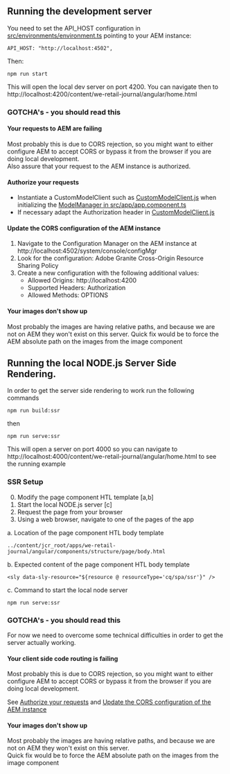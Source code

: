## Running the development server

You need to set the API_HOST configuration in [src/environments/environment.ts](https://github.com/adobe/aem-sample-we-retail-journal/blob/master/angular-app/src/environments/environment.ts#L7) pointing to your AEM instance:

```API_HOST: "http://localhost:4502",```

Then:

```
npm run start
```
This will open the local dev server on port 4200. You can navigate then to http://localhost:4200/content/we-retail-journal/angular/home.html

### GOTCHA's - you should read this

#### Your requests to AEM are failing
Most probably this is due to CORS rejection, so you might want to either configure AEM to accept CORS or bypass it from the browser if you are doing local development.  
Also assure that your request to the AEM instance is authorized.

#### Authorize your requests
* Instantiate a CustomModelClient such as [CustomModelClient.js](https://github.com/adobe/aem-sample-we-retail-journal/blob/master/angular-app/CustomModelClient.js) 
when initializing the [ModelManager in src/app/app.component.ts](https://github.com/adobe/aem-sample-we-retail-journal/blob/master/angular-app/src/app/app.component.ts#L52)
* If necessary adapt the Authorization header in [CustomModelClient.js](https://github.com/adobe/aem-sample-we-retail-journal/blob/master/angular-app/CustomModelClient.js#L20) 

#### Update the CORS configuration of the AEM instance
1. Navigate to the Configuration Manager on the AEM instance at http://localhost:4502/system/console/configMgr
2. Look for the configuration: Adobe Granite Cross-Origin Resource Sharing Policy
3. Create a new configuration with the following additional values:
    * Allowed Origins: http://localhost:4200
    * Supported Headers: Authorization
    * Allowed Methods: OPTIONS
    
#### Your images don't show up
Most probably the images are having relative paths, and because we are not on AEM they won't exist on this server.
Quick fix would be to force the AEM absolute path on the images from the image component

## Running the local NODE.js Server Side Rendering.  
In order to get the server side rendering to work run the following commands
```
npm run build:ssr
```
then 
```
npm run serve:ssr
```

This will open a server on port 4000 so you can navigate to http://localhost:4000/content/we-retail-journal/angular/home.html to see the running example

### SSR Setup

0. Modify the page component HTL template [a,b]
1. Start the local NODE.js server [c]
2. Request the page from your browser
3. Using a web browser, navigate to one of the pages of the app

a. Location of the page component HTL body template
```
../content/jcr_root/apps/we-retail-journal/angular/components/structure/page/body.html
```

b. Expected content of the page component HTL body template
```
<sly data-sly-resource="${resource @ resourceType='cq/spa/ssr'}" />
```

c. Command to start the local node server
```
npm run serve:ssr
```

### GOTCHA's - you should read this

For now we need to overcome some technical difficulties in order to get the server actually working.

#### Your client side code routing is failing
Most probably this is due to CORS rejection, so you might want to either configure AEM to accept CORS or bypass it from the browser if you are doing local development.

See [Authorize your requests](####authorize-your-requests )
and [Update the CORS configuration of the AEM instance](####update-the-cors-configuration-of-the-AEM-instance)


#### Your images don't show up
Most probably the images are having relative paths, and because we are not on AEM they won't exist on this server.  
Quick fix would be to force the AEM absolute path on the images from the image component
